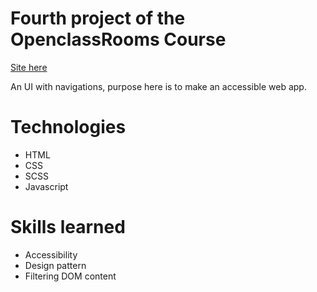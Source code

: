 # Fourth project of the OpenclassRooms Course

[Site here](https://exvigilaregemini.github.io/AdelinDubois_6_13012021/)

An UI with navigations, purpose here is to make an accessible web app.

# Technologies
 - HTML
 - CSS
 - SCSS
 - Javascript

# Skills learned
 -  Accessibility
 -  Design pattern
 -  Filtering DOM content
